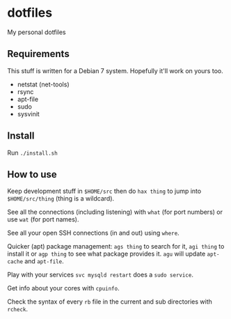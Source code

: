 dotfiles
========

My personal dotfiles

## Requirements

This stuff is written for a Debian 7 system.  Hopefully it'll work on yours too.

* netstat (net-tools)
* rsync
* apt-file
* sudo
* sysvinit

## Install

Run `./install.sh`

## How to use

Keep development stuff in `$HOME/src` then do `hax thing` to jump into `$HOME/src/thing` (thing is a wildcard).

See all the connections (including listening) with `what` (for port numbers) or use `wat` (for port names).

See all your open SSH connections (in and out) using `where`.

Quicker (apt) package management: `ags thing` to search for it, `agi thing` to install it or `agp thing` to see what package provides it.  `agu` will update `apt-cache` and `apt-file`.

Play with your services `svc mysqld restart` does a `sudo service`.

Get info about your cores with `cpuinfo`.

Check the syntax of every `rb` file in the current and sub directories with `rcheck`.
